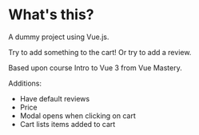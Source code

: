 # What's this?
A dummy project using Vue.js.

Try to add something to the cart! Or try to add a review.

Based upon course Intro to Vue 3 from Vue Mastery.

Additions:
- Have default reviews
- Price
- Modal opens when clicking on cart
- Cart lists items added to cart